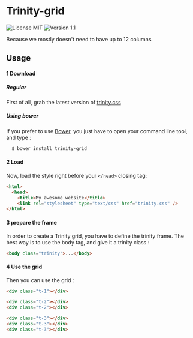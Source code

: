 # Trinity-grid
![License MIT](https://img.shields.io/badge/license-MIT-blue.svg) ![Version 1.1](https://img.shields.io/badge/version-1.1-brightgreen.svg)

Because we mostly doesn't need to have up to 12 columns

## Usage 

#### 1 Download

##### Regular
First of all, grab the latest version of [trinity.css]()

##### Using bower
If you prefer to use [Bower](), you just have to open your command line tool, and type : 
```bash
  $ bower install trinity-grid
```

#### 2 Load
Now, load the style right before your `</head>` closing tag: 

```html
<html>
  <head>
    <title>My awesome website</title>
    <link rel="stylesheet" type="text/css" href="trinity.css" />
</html>
```
#### 3 prepare the frame
In order to create a Trinity grid, you have to define the trinity frame. 
The best way is to use the body tag, and give it a trinity class :
```html 
<body class="trinity">...</body>
```

#### 4 Use the grid
Then you can use the grid : 

```html
<div class="t-1"></div>

<div class="t-2"></div>
<div class="t-2"></div>

<div class="t-3"></div>
<div class="t-3"></div>
<div class="t-3"></div>
```